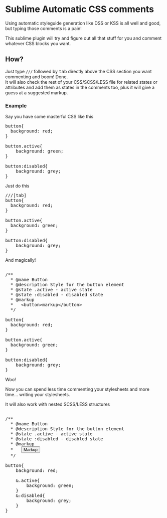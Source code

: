 Sublime Automatic CSS comments
=========================

Using automatic styleguide generation like DSS or KSS is all well and good, but typing those comments is a pain!

This sublime plugin will try and figure out all that stuff for you and comment whatever CSS blocks you want. 

<h2>How?</h2>
Just type <code>///</code> followed by <kbd>tab</kbd> directly above the CSS section you want commenting and boom! Done.<br/>
It will also check the rest of your CSS/SCSS/LESS file for related states or attributes and add them as states in the comments too, plus it will give
a guess at a suggested markup.

<h3>Example</h3>

Say you have some masterful CSS like this

<pre>
button{
  background: red;
}

button.active{
	background: green;
}

button:disabled{
	background: grey;
}
</pre>

Just do this

<pre>
///[tab]
button{
  background: red;
}

button.active{
  background: green;
}

button:disabled{
	background: grey;
}
</pre>

And magically!

<pre>

/**
  * @name Button
  * @description Style for the button element
  * @state .active - active state
  * @state :disabled - disabled state
  * @markup
  *   &lt;button&gt;markup&lt;/button&gt;
  */

button{
  background: red;
}

button.active{
  background: green;
}

button:disabled{
	background: grey;
}
</pre>

Woo!

Now you can spend less time commenting your stylesheets and more time... writing your stylesheets.

It will also work with nested SCSS/LESS structures

<pre>

/**
  * @name Button
  * @description Style for the button element
  * @state .active - active state
  * @state :disabled - disabled state
  * @markup
  *   <button>Markup</button>
  */

button{
    background: red;
    
    &.active{
        background: green;
    }
    &:disabled{
        background: grey;
    }
}
</pre>
